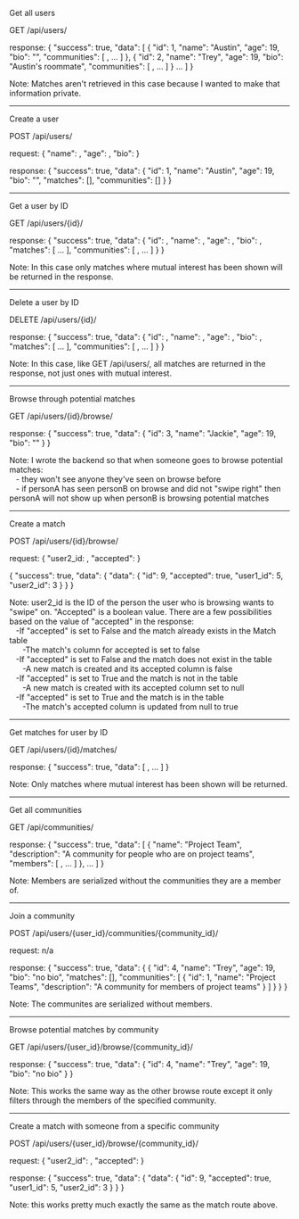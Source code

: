 Get all users

GET /api/users/

response:
{
    "success": true,
    "data": [
        {
            "id": 1,
            "name": "Austin",
            "age": 19,
            "bio": "",
            "communities": [ <SERIALIZED COMMUNITY>, ... ]
        },
        {
            "id": 2,
            "name": "Trey",
            "age": 19,
            "bio": "Austin's roommate",
            "communities": [ <SERIALIZED COMMUNITY>, ... ]
        }
        ...
    ]
}

Note: Matches aren't retrieved in this case because I wanted to make that
information private.
________________________________________________________________________________

Create a user

POST /api/users/

request:
{
    "name": <USER INPUT>,
    "age": <USER INPUT>,
    "bio": <USER INPUT>
}

response:
{
    "success": true,
    "data": {
        "id": 1,
        "name": "Austin",
        "age": 19,
        "bio": "",
        "matches": [],
        "communities": []
    }
}
________________________________________________________________________________

Get a user by ID

GET /api/users/{id}/

response:
{
    "success": true,
    "data": {
        "id": <ID>,
        "name": <USER INPUT FOR NAME>,
        "age": <USER INPUT FOR AGE>,
        "bio": <USER INPUT FOR BIO>,
        "matches": [ <SERIALIZED MATCH> ... ],
        "communities": [ <SERIALIZED COMMUNITY>, ... ]
    }
}

Note: In this case only matches where mutual interest has been shown will be
returned in the response.
________________________________________________________________________________

Delete a user by ID

DELETE /api/users/{id}/

response:
{
    "success": true,
    "data": {
        "id": <ID>,
        "name": <USER INPUT FOR NAME>,
        "age": <USER INPUT FOR AGE>,
        "bio": <USER INPUT FOR BIO>,
        "matches": [ <SERIALIZED MATCH> ... ],
        "communities": [ <SERIALIZED COMMUNITY>, ... ]
    }
}

Note: In this case, like GET /api/users/, all matches are returned in the
response, not just ones with mutual interest.
________________________________________________________________________________

Browse through potential matches

GET /api/users/{id}/browse/

response:
{
    "success": true,
    "data": {
        "id": 3,
        "name": "Jackie",
        "age": 19,
        "bio": ""
    }
}

Note: I wrote the backend so that when someone goes to browse potential matches:  
    &nbsp;&nbsp;&nbsp;- they won't see anyone they've seen on browse before  
    &nbsp;&nbsp;&nbsp;- if personA has seen personB on browse and did not "swipe right" then
    personA will not show up when personB is browsing potential matches
________________________________________________________________________________

Create a match

POST /api/users/{id}/browse/

request:
{
    "user2_id: <USER INPUT>,
    "accepted": <USER INPUT>
}

{
    "success": true,
    "data": {
        "data": {
        "id": 9,
        "accepted": true,
        "user1_id": 5,
        "user2_id": 3
    }
    }
}

Note: user2_id is the ID of the person the user who is browsing wants to "swipe"
on. "Accepted" is a boolean value. There are a few possibilities based on the
value of "accepted" in the response:  
    &nbsp;&nbsp;&nbsp;-If "accepted" is set to False and the match already exists in the Match table  
        &nbsp;&nbsp;&nbsp;&nbsp;&nbsp;&nbsp;-The match's column for accepted is set to false  
    &nbsp;&nbsp;&nbsp;-If "accepted" is set to False and the match does not exist in the table  
        &nbsp;&nbsp;&nbsp;&nbsp;&nbsp;&nbsp;-A new match is created and its accepted column is false  
    &nbsp;&nbsp;&nbsp;-If "accepted" is set to True and the match is not in the table  
        &nbsp;&nbsp;&nbsp;&nbsp;&nbsp;&nbsp;-A new match is created with its accepted column set to null  
    &nbsp;&nbsp;&nbsp;-If "accepted" is set to True and the match is in the table  
        &nbsp;&nbsp;&nbsp;&nbsp;&nbsp;&nbsp;-The match's accepted column is updated from null to true
________________________________________________________________________________

Get matches for user by ID

GET /api/users/{id}/matches/

response:
{
    "success": true,
    "data": [ <SERIALIZED MATCH>, ... ]
}

Note: Only matches where mutual interest has been shown will be returned.
________________________________________________________________________________

Get all communities

GET /api/communities/

response:
{
    "success": true,
    "data": [
        {
            "name": "Project Team",
            "description": "A community for people who are on project teams",
            "members": [ <SERIALIZED USER>, ... ]
        },
        ...
    ]
}

Note: Members are serialized without the communities they are a member of.
________________________________________________________________________________

Join a community

POST /api/users/{user_id}/communities/{community_id}/

request: n/a

response:
{
    "success": true,
    "data": {
        {
        "id": 4,
        "name": "Trey",
        "age": 19,
        "bio": "no bio",
        "matches": [],
        "communities": [
            {
                "id": 1,
                "name": "Project Teams",
                "description": "A community for members of project teams"
            }
        ]
    }
    }
}

Note: The communites are serialized without members.
________________________________________________________________________________

Browse potential matches by community

GET /api/users/{user_id}/browse/{community_id}/

response:
{
    "success": true,
    "data": {
        "id": 4,
        "name": "Trey",
        "age": 19,
        "bio": "no bio"
    }
}

Note: This works the same way as the other browse route except it only filters through
the members of the specified community.
________________________________________________________________________________

Create a match with someone from a specific community

POST /api/users/{user_id}/browse/{community_id}/

request:
{
    "user2_id": <USER INPUT>,
    "accepted": <USER INPUT>
}

response:
{
    "success": true,
    "data": {
        "data": {
        "id": 9,
        "accepted": true,
        "user1_id": 5,
        "user2_id": 3
    }
    }
}

Note: this works pretty much exactly the same as the match route above.
